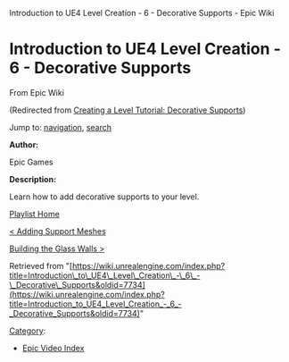 Introduction to UE4 Level Creation - 6 - Decorative Supports - Epic Wiki              

Introduction to UE4 Level Creation - 6 - Decorative Supports
============================================================

From Epic Wiki

(Redirected from [Creating a Level Tutorial: Decorative Supports](/index.php?title=Creating_a_Level_Tutorial:_Decorative_Supports&redirect=no "Creating a Level Tutorial: Decorative Supports"))

Jump to: [navigation](#mw-navigation), [search](#p-search)

  

**Author:**

Epic Games

**Description:**

Learn how to add decorative supports to your level.

  

[Playlist Home](/Category:Epic_Video_Playlists "Category:Epic Video Playlists")

[< Adding Support Meshes](/Introduction_to_UE4_Level_Creation_-_5_-_Adding_Support_Meshes "Introduction to UE4 Level Creation - 5 - Adding Support Meshes")

[Building the Glass Walls >](/Introduction_to_UE4_Level_Creation_-_7_-_Building_the_Glass_Walls "Introduction to UE4 Level Creation - 7 - Building the Glass Walls")

Retrieved from "[https://wiki.unrealengine.com/index.php?title=Introduction\_to\_UE4\_Level\_Creation\_-\_6\_-\_Decorative\_Supports&oldid=7734](https://wiki.unrealengine.com/index.php?title=Introduction_to_UE4_Level_Creation_-_6_-_Decorative_Supports&oldid=7734)"

[Category](/Special:Categories "Special:Categories"):

*   [Epic Video Index](/index.php?title=Category:Epic_Video_Index&action=edit&redlink=1 "Category:Epic Video Index (page does not exist)")